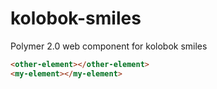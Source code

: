 # kolobok-smiles
Polymer 2.0 web component for kolobok smiles

<!--
```
<custom-element-demo>
  <template>
    <link rel="import" href="kolobok-icon.html">
    <link rel="import" href="kolobok-smiles.html">
    <kolobok-icon icon="kolobok-standart-smile:clapping"></kolobok-icon>
  </template>
</custom-element-demo>
```
-->
```html
<other-element></other-element>
<my-element></my-element>
```
